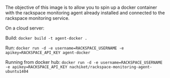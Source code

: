 The objective of this image is to allow you to spin up a docker container with the rackspace monitoring agent already installed and connected to the rackspace monitoring service.

On a cloud server:

Build:
``docker build -t agent-docker .``

Run:
``docker run -d -e username=RACKSPACE_USERNAME -e apikey=RACKSPACE_API_KEY agent-docker``

Running from docker hub:
``docker run -d -e username=RACKSPACE_USERNAME -e apikey=RACKSPACE_API_KEY nachiket/rackspace-monitoring-agent-ubuntu1404``

